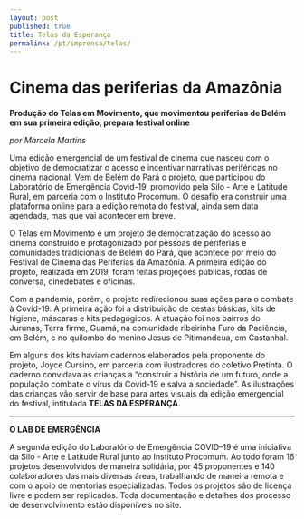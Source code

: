 ```yaml
---
layout: post
published: true
title: Telas da Esperança
permalink: /pt/imprensa/telas/
---
```



# Cinema das periferias da Amazônia
**Produção do Telas em Movimento, que movimentou periferias de Belém em sua primeira edição, prepara festival online**

*por Marcela Martins*

Uma edição emergencial de um festival de cinema que nasceu com o objetivo de democratizar o acesso e incentivar narrativas periféricas no cinema nacional. Vem de Belém do Pará o projeto, que participou do Laboratório de Emergência Covid-19, promovido pela Silo - Arte e Latitude Rural, em parceria com o Instituto Procomum. O desafio era construir uma plataforma online para a edição remota do festival, ainda sem data agendada, mas que vai acontecer em breve. 

O Telas em Movimento é um projeto de democratização do acesso ao cinema construído e protagonizado por pessoas de periferias e comunidades tradicionais de Belém do Pará, que acontece por meio do Festival de Cinema das Periferias da Amazônia. A primeira edição do projeto, realizada em 2019, foram feitas projeções públicas, rodas de conversa, cinedebates e oficinas. 

Com a pandemia, porém, o projeto redirecionou suas ações para o combate à Covid-19. A primeira ação foi a distribuição de cestas básicas, kits de higiene, máscaras e kits pedagógicos. A atuação foi nos bairros do Jurunas, Terra firme, Guamá, na comunidade ribeirinha Furo da Paciência, em Belém, e no quilombo do menino Jesus de Pitimandeua, em Castanhal. 

Em alguns dos kits haviam cadernos elaborados pela proponente do projeto, Joyce Cursino, em parceria com ilustradores do coletivo Pretinta. O caderno  convidava as crianças a “construir a história de um futuro, onde a população combate o vírus da Covid-19 e salva a sociedade”. As ilustrações das crianças vão servir de base para artes visuais da edição emergencial do festival, intitulada **TELAS DA ESPERANÇA**. 

 
---

**O LAB DE EMERGÊNCIA**

A segunda edição do Laboratório de Emergência COVID–19 é uma iniciativa da Silo - Arte e Latitude Rural junto ao Instituto Procomum. Ao todo foram 16 projetos desenvolvidos de maneira solidária, por 45 proponentes e 140 colaboradores das mais diversas áreas, trabalhando de maneira remota e com o apoio de mentorias especializadas. Todos os projetos são de licença livre e podem ser replicados. Toda documentação e detalhes dos processo de desenvolvimento estão disponíveis no site.

